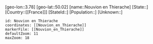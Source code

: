 ﻿---
location: [50.02,3.78]
mapzoom: [7,12] 
mapmarker: city 
type: City
tags:
- geo/City


SpocWebEntityId: 32968
isDeleted: false
confidential: public

---
[geo-lon::3.78]
[geo-lat::50.02]
[name::Nouvion en Thierache]
[State::]
[Country::[[France]]]
[StateId::]
[Population::]
[Unknown::]


```leaflet
id: Nouvion en Thierache
coordinates: [[Nouvion_en_Thierache]]
markerFile: [[Nouvion_en_Thierache]]
defaultZoom: 11 
maxZoom: 18
```
